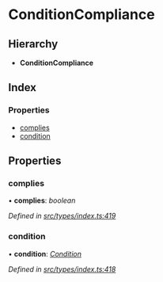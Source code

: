 # ConditionCompliance

## Hierarchy

* **ConditionCompliance**

## Index

### Properties

* [complies](conditioncompliance.md#complies)
* [condition](conditioncompliance.md#condition)

## Properties

### complies

• **complies**: _boolean_

_Defined in_ [_src/types/index.ts:419_](https://github.com/PolymathNetwork/polymesh-sdk/blob/959efb76/src/types/index.ts#L419)

### condition

• **condition**: [_Condition_](../globals.md#condition)

_Defined in_ [_src/types/index.ts:418_](https://github.com/PolymathNetwork/polymesh-sdk/blob/959efb76/src/types/index.ts#L418)

